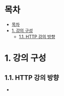 # 목차

- [목차](#목차)
- [1. 강의 구성](#1-강의-구성)
  - [1.1. HTTP 강의 방향](#11-http-강의-방향)

# 1. 강의 구성

## 1.1. HTTP 강의 방향

- 
